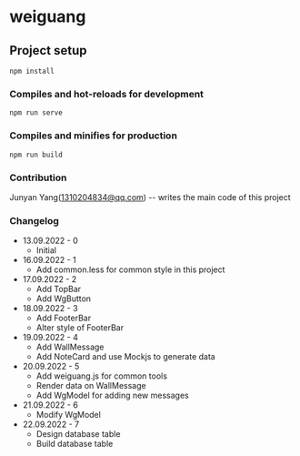 # weiguang

## Project setup

```
npm install
```

### Compiles and hot-reloads for development

```
npm run serve
```

### Compiles and minifies for production

```
npm run build
```

### Contribution

Junyan Yang([1310204834@qq.com](mailto:1310204834@qq.com)) -- writes the main code of this project

### Changelog

- 13.09.2022 - 0
  - Initial
- 16.09.2022 - 1
  - Add common.less for common style in this project
- 17.09.2022 - 2
  - Add TopBar
  - Add WgButton
- 18.09.2022 - 3
  - Add FooterBar
  - Alter style of FooterBar
- 19.09.2022 - 4
  - Add WallMessage
  - Add NoteCard and use Mockjs to generate data
- 20.09.2022 - 5
  - Add weiguang.js for common tools
  - Render data on  WallMessage
  - Add WgModel for adding new messages
- 21.09.2022 - 6
  - Modify WgModel
- 22.09.2022 - 7
  - Design database table
  - Build database table
